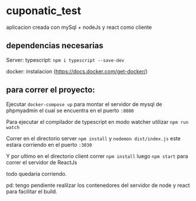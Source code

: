 # cuponatic_test
aplicacion creada con mySql + nodeJs  y react como cliente


## dependencias necesarias
Server: typescript: `npm i typescript --save-dev`

docker: instalacion (https://docs.docker.com/get-docker/) 

## para correr el proyecto:

Ejecutar `docker-compose up` para montar el servidor de mysql de phpmyadmin el cual se encuentra en el puerto `:8080`

Para ejecutar el compilador de typescript en modo watcher utilizar `npm run watch`

Correr en el directorio server `npm install` y `nodemon dist/index.js` este estara corriendo en el puerto `:3030`

Y por ultimo en el directorio client correr `npm install` luego `npm start` para correr el servidor de ReactJs 

todo quedaria corriendo. 

pd: tengo pendiente realilzar los contenedores del servidor de node y react para facilitar el build.
